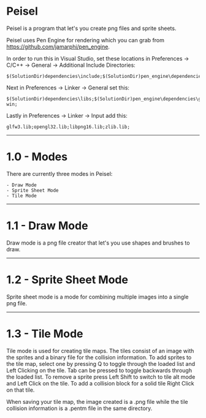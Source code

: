 # Peisel

Peisel is a program that let's you create png files and sprite sheets.

Peisel uses Pen Engine for rendering which you can grab from https://github.com/jamarphi/pen_engine.

In order to run this in Visual Studio, set these locations in Preferences -> C/C++ -> General -> Additional Include Directories:

	$(SolutionDir)dependencies\include;$(SolutionDir)pen_engine\dependencies\glfw\include;$(SolutionDir)pen_engine\dependencies\glad;

Next in Preferences -> Linker -> General set this:

	$(SolutionDir)dependencies\libs;$(SolutionDir)pen_engine\dependencies\glfw\lib-win;

Lastly in Preferences -> Linker -> Input add this:

	glfw3.lib;opengl32.lib;libpng16.lib;zlib.lib;

-------------------------------------------------------------------------------------------------------------------

# 1.0 - Modes

There are currently three modes in Peisel:

	- Draw Mode
	- Sprite Sheet Mode
	- Tile Mode

-------------------------------------------------------------------------------------------------------------------

# 1.1 - Draw Mode

Draw mode is a png file creator that let's you use shapes and brushes to draw.

-------------------------------------------------------------------------------------------------------------------

# 1.2 - Sprite Sheet Mode

Sprite sheet mode is a mode for combining multiple images into a single png file.

-------------------------------------------------------------------------------------------------------------------

# 1.3 - Tile Mode

Tile mode is used for creating tile maps.  The tiles consist of an image with the sprites and a binary file for the collision information.
To add sprites to the tile map, select one by pressing Q to toggle through the loaded list and Left Clicking on the tile.
Tab can be pressed to toggle backwards through the loaded list.
To remove a sprite press Left Shift to switch to tile alt mode and Left Click on the tile.
To add a collision block for a solid tile Right Click on that tile.

When saving your tile map, the image created is a .png file while the tile collision information is a .pentm file in the same directory.